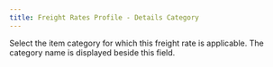 ```yaml
---
title: Freight Rates Profile - Details Category
---
```



Select the item category for which this freight rate is applicable.  The category name is displayed beside this field.
